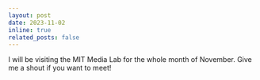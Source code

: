 ```yaml
---
layout: post
date: 2023-11-02
inline: true
related_posts: false
---
```


I will be visiting the MIT Media Lab for the whole month of November. Give me a shout if you want to meet!
